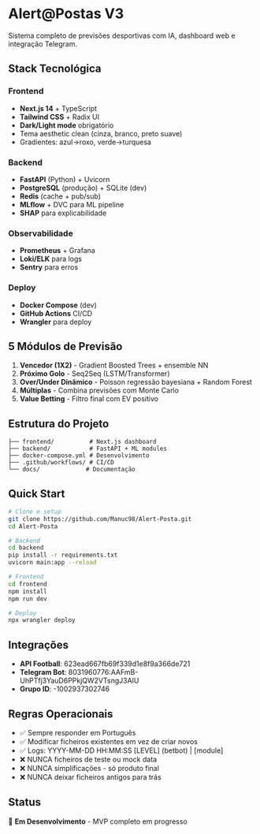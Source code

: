 # Alert@Postas V3

Sistema completo de previsões desportivas com IA, dashboard web e integração Telegram.

## Stack Tecnológica

### Frontend
- **Next.js 14** + TypeScript
- **Tailwind CSS** + Radix UI
- **Dark/Light mode** obrigatório
- Tema aesthetic clean (cinza, branco, preto suave)
- Gradientes: azul→roxo, verde→turquesa

### Backend
- **FastAPI** (Python) + Uvicorn
- **PostgreSQL** (produção) + SQLite (dev)
- **Redis** (cache + pub/sub)
- **MLflow** + DVC para ML pipeline
- **SHAP** para explicabilidade

### Observabilidade
- **Prometheus** + Grafana
- **Loki/ELK** para logs
- **Sentry** para erros

### Deploy
- **Docker Compose** (dev)
- **GitHub Actions** CI/CD
- **Wrangler** para deploy

## 5 Módulos de Previsão

1. **Vencedor (1X2)** - Gradient Boosted Trees + ensemble NN
2. **Próximo Golo** - Seq2Seq (LSTM/Transformer)
3. **Over/Under Dinâmico** - Poisson regressão bayesiana + Random Forest
4. **Múltiplas** - Combina previsões com Monte Carlo
5. **Value Betting** - Filtro final com EV positivo

## Estrutura do Projeto

```
├── frontend/          # Next.js dashboard
├── backend/           # FastAPI + ML modules
├── docker-compose.yml # Desenvolvimento
├── .github/workflows/ # CI/CD
└── docs/             # Documentação
```

## Quick Start

```bash
# Clone e setup
git clone https://github.com/Manuc98/Alert-Posta.git
cd Alert-Posta

# Backend
cd backend
pip install -r requirements.txt
uvicorn main:app --reload

# Frontend
cd frontend
npm install
npm run dev

# Deploy
npx wrangler deploy
```

## Integrações

- **API Football**: 623ead667fb69f339d1e8f9a366de721
- **Telegram Bot**: 8031960776:AAFmB-UhPTfj3YauD6PPkjQW2VTsngJ3AIU
- **Grupo ID**: -1002937302746

## Regras Operacionais

- ✅ Sempre responder em Português
- ✅ Modificar ficheiros existentes em vez de criar novos
- ✅ Logs: YYYY-MM-DD HH:MM:SS [LEVEL] (betbot) | [module]
- ❌ NUNCA ficheiros de teste ou mock data
- ❌ NUNCA simplificações - só produto final
- ❌ NUNCA deixar ficheiros antigos para trás

## Status

🚧 **Em Desenvolvimento** - MVP completo em progresso
